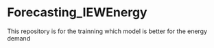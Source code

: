 # Forecasting_IEWEnergy
This repository is for the trainning which model is better for the energy demand
